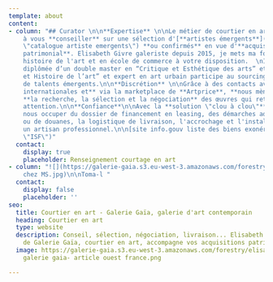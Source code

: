 ```yaml
---
template: about
content:
- column: "## Curator \n\n**Expertise** \n\nLe métier de courtier en art consiste
    à vous **conseiller** sur une sélection d'[**artistes émergents**](https://galeriegaia.fr/catalogue/
    \"catalogue artiste emergents\") **ou confirmés** en vue d'**acquisitions à titre
    patrimonial**. Elisabeth Givre galeriste depuis 2015, je mets ma formation en
    histoire de l'art et en école de commerce à votre disposition.  \nInès Ben Brahim
    diplômée d’un double master en “Critique et Esthétique des arts” et en “recherche
    et Histoire de l’art” et expert en art urbain participe au sourcing et à la veille
    de talents émergents.\n\n**Discrétion** \n\nGrâce à des contacts avec des **galeries
    internationales et** via la marketplace de **Artprice**, **nous mènons pour vous**
    **la recherche, la sélection et la négociation** des œuvres qui retiennent votre
    attention.\n\n**Confiance**\n\nAvec la **solution \"clou à clou\"** nous pouvons
    nous occuper du dossier de financement en leasing, des démarches administratives
    ou de douanes, la logistique de livraison, l'accrochage et l'installation par
    un artisan professionnel.\n\n[site info.gouv liste des biens exonérés ISF](https://www.impots.gouv.fr/portail/particulier/patrimoine-taxable-lisf
    \"ISF\")"
  contact:
    display: true
    placeholder: Renseignement courtage en art
- column: "![](https://galerie-gaia.s3.eu-west-3.amazonaws.com/forestry/en situation
    chez MS.jpg)\n\nToma-l "
  contact:
    display: false
    placeholder: ''
seo:
  title: Courtier en art - Galerie Gaïa, galerie d'art contemporain
  heading: Courtier en art
  type: website
  description: Conseil, sélection, négociation, livraison... Elisabeth Givre, directrice
    de Galerie Gaïa, courtier en art, accompagne vos acquisitions patrimoniales.
  image: https://galerie-gaia.s3.eu-west-3.amazonaws.com/forestry/elisabeth givre-
    galerie gaia- article ouest france.png

---
```

